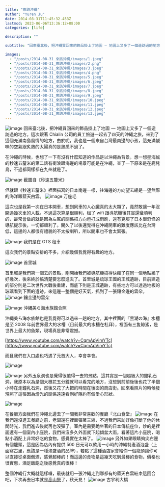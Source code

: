 ```yaml
---
title: "來訪沖繩"
author: "Yuren Ju"
date: 2014-08-31T11:45:32.453Z
lastmod: 2023-06-06T13:36:12+08:00
categories: [life]

description: ""

subtitle: "回來臺北後，把沖繩買回來的飾品掛上了地圖 — 地圖上又多了一個造訪過的地方。"

images:
  - "/posts/2014-08-31_來訪沖繩/images/1.jpeg"
  - "/posts/2014-08-31_來訪沖繩/images/2.png"
  - "/posts/2014-08-31_來訪沖繩/images/3.jpeg"
  - "/posts/2014-08-31_來訪沖繩/images/4.png"
  - "/posts/2014-08-31_來訪沖繩/images/5.jpeg"
  - "/posts/2014-08-31_來訪沖繩/images/6.jpeg"
  - "/posts/2014-08-31_來訪沖繩/images/7.jpeg"
  - "/posts/2014-08-31_來訪沖繩/images/8.jpeg"
  - "/posts/2014-08-31_來訪沖繩/images/9.jpeg"
  - "/posts/2014-08-31_來訪沖繩/images/10.jpeg"
  - "/posts/2014-08-31_來訪沖繩/images/11.jpeg"
  - "/posts/2014-08-31_來訪沖繩/images/12.jpeg"
  - "/posts/2014-08-31_來訪沖繩/images/13.jpeg"
---
```


![image](/posts/2014-08-31_來訪沖繩/images/1.jpeg#layoutTextWidth)
回來臺北後，把沖繩買回來的飾品掛上了地圖  —  地圖上又多了一個造訪過的地方。這次跟著 Chialin 公司的員工旅遊一起去了四天的沖繩之旅，來到了這個充滿南島風情的地方，由於呢，我也是一個來自台灣最南邊的小孩，這充滿鹹味的空氣跟炙熱的太陽真的是熟悉不過了。

在沖繩的時候，也想了一下有沒有什麼知道的作品是以沖繩為背景，想一想星海誠的秒速五釐米的第二話有衝浪跟海邊的場景可能是在沖繩，查了一下原來是在鹿兒島，不過都同樣都在九州就是了。

![image](/posts/2014-08-31_來訪沖繩/images/2.png#layoutTextWidth)
截圖自《秒速五釐米》

但就跟《秒速五釐米》裡面描寫的日本南邊一樣，往海邊的方向望去總是一望無際的海洋跟藍天白雲。
![image](/posts/2014-08-31_來訪沖繩/images/3.jpeg#layoutTextWidth)
万座毛

這次也是我第一次在日本開車，想到同車的人心臟真的太大顆了，竟然敢讓一年沒開過幾次車的人載。不過這次算是很順利，租了 wifi 跟導航機後其實還蠻順利的，最常會做的就是因為左駕的關係把方向燈打成雨刷，還有克服了日本很奇怪的導航提示後，一切都順利了。開久了以後還覺得在沖繩開車的難度應該比在台灣低，這邊的人都很有禮貌的不太按喇叭，所以開車也不會太緊張。

![image](/posts/2014-08-31_來訪沖繩/images/4.png#layoutTextWidth)
我們是在 OTS 租車

這次我們的景點安排的不多，介紹幾個我覺得有趣的地方。

![image](/posts/2014-08-31_來訪沖繩/images/5.jpeg#layoutTextWidth)
首里城

首里城是我們第一個去的景點，剛開始我們被導航機搞得快瘋了在同一個地點繞了好幾次，後來終於搞清楚要怎麼進去了。首里城是琉球王國的王城遺跡，目前建造的部分則是二次世界大戰後重建，而底下則是王城遺跡，有些地方可以透過地板的玻璃看到下面的遺跡。來這邊一整個是好天氣，抓到了一張鑲金邊的雲朵。
![image](/posts/2014-08-31_來訪沖繩/images/6.jpeg#layoutTextWidth)
鑲金邊的雲朵

![image](/posts/2014-08-31_來訪沖繩/images/7.jpeg#layoutTextWidth)
沖縄美ら海水族館合照

沖縄美ら海水族館也是我覺得可以過來一趟的地方，其中裡面的『黒潮の海』水槽是至 2008 年前世界最大的水槽（目前最大的水槽在杜拜），裡面有三隻鯨鯊，是世界上最大的魚類，現場真是非常震撼。

[https://www.youtube.com/watch?v=CqmApVimYTc](https://www.youtube.com/watch?v=CqmApVimYTc)

而且我們在入口處也巧遇了元首大人，幸會幸會。

![image](/posts/2014-08-31_來訪沖繩/images/8.jpeg#layoutTextWidth)

![image](/posts/2014-08-31_來訪沖繩/images/9.jpeg#layoutTextWidth)
另外玉泉洞也是覺得很值得一去的景點，這其實是一個超級大的鐘乳石洞，我原本以為是個大概花五分鐘就可以看完的地方，沒想到前前後後也花了半個小時在走鐘乳石洞，然後又花了大把的時間在後面的商店街。回來看照片的時候發現照了這張因為燈光的關係遠遠看剛好隱約有個愛心形狀。

![image](/posts/2014-08-31_來訪沖繩/images/10.jpeg#layoutTextWidth)

在餐廳方面我們在沖繩北邊去了一間我非常喜歡的餐廳『北山食堂』
![image](/posts/2014-08-31_來訪沖繩/images/11.jpeg#layoutTextWidth)
在我們還沒進去餐廳之前，老闆還在裡面彈著三線，不過我們來訪好像打斷了他的休閒時光，我們進去後就再也沒彈了。室內是需要跪坐著的日本傳統座位，妙的是裡面還有一個室內小庭院，我們來沒多久外面就下起傾盆大雨，看著這片小庭院，喝點小酒配上非常好吃的食物，感覺實在太棒了。
![image](/posts/2014-08-31_來訪沖繩/images/12.jpeg#layoutTextWidth)
另外如果眼睛夠尖右邊有個龍頭，這是因為店內有提供 500 日元可以飲用一小時的沖繩特產酒泡盛（上面寫古里，應該是一種泡盛酒的品牌），若點了這種酒店家會給你一個龍頭讓你可以直接從桌面倒酒，感覺超棒的！而這邊的食物是這幾天吃到最棒的食物，價格也很實惠，酒足飯飽之後感覺真的很棒！

整個沖繩行大概就這樣囉，最後就用一張沖繩走到哪都有的藍天白雲結束這回合吧，下次再去日本就是[高山祭](http://youtu.be/5ayi0dLEOlA)了，秋天見！
![image](/posts/2014-08-31_來訪沖繩/images/13.jpeg#layoutTextWidth)
古宇利大橋

